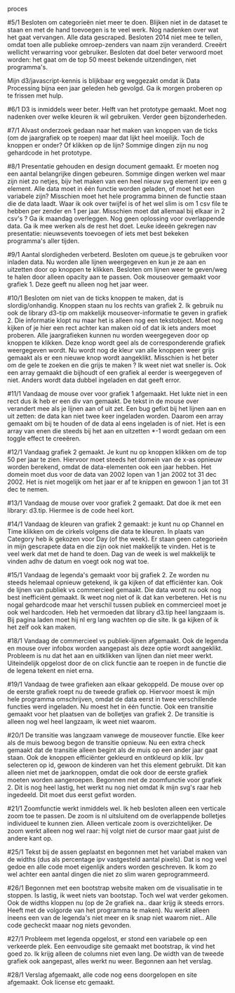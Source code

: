﻿proces 

#5/1 
Besloten om categorieën niet meer te doen. Blijken niet in de dataset te staan en met de hand toevoegen is te veel werk. Nog nadenken over wat het gaat vervangen. 
Alle data gescraped. Besloten 2014 niet mee te tellen, omdat toen alle publieke omroep-zenders van naam zijn veranderd. Creeërt wellicht verwarring voor gebruiker. 
Besloten dat doel beter verwoord moet worden: het gaat om de top 50 meest bekende uitzendingen, niet programma's.

Mijn d3/javascript-kennis is blijkbaar erg weggezakt omdat ik Data Processing bijna een jaar geleden heb gevolgd. Ga ik morgen proberen op te frissen met hulp.

#6/1
D3 is inmiddels weer beter. Helft van het prototype gemaakt. Moet nog nadenken over welke kleuren ik wil gebruiken. Verder geen bijzonderheden. 

#7/1 
Alvast onderzoek gedaan naar het maken van knoppen van de ticks (om de jaargrafiek op te roepen) maar dat lijkt heel moeilijk. Toch de knoppen er onder? Of klikken op de lijn? Sommige dingen zijn nu nog gehardcode in het prototype. 

#8/1
Presentatie gehouden en design document gemaakt. Er moeten nog een aantal belangrijke dingen gebeuren. Sommige dingen werken wel maar zijn niet zo netjes, bijv het maken van een heel nieuw svg element ipv een g element. Alle data moet in één functie worden geladen, of moet het een variabele zijn? Misschien moet het hele programma binnen de functie staan die de data laadt. Waar ik ook over twijfel is of het wel slim is om 1 csv file te hebben per zender en 1 per jaar. Misschien moet dat allemaal bij elkaar in 2 csv's ? Ga ik maandag overleggen. 
Nog geen oplossing voor overlappende data. Ga ik mee werken als de rest het doet. Leuke ideeën gekregen nav presentatie: nieuwsevents toevoegen of iets met best bekeken programma's aller tijden.

#9/1 
Aantal slordigheden verbeterd. Besloten om queue.js te gebruiken voor inladen data. Nu worden alle lijnen weergegeven en kun je ze aan en uitzetten door op knoppen te klikken. Besloten om lijnen weer te geven/weg te halen door alleen opacity aan te passen. Ook mouseover gemaakt voor grafiek 1. Deze geeft nu alleen nog het jaar weer. 

#10/1
Besloten om niet van de ticks knoppen te maken, dat is slordig/onhandig. Knoppen staan nu los rechts van grafiek 2. Ik gebruik nu ook de library d3-tip om makkelijk mouseover-informatie te geven in grafiek 2. Die informatie klopt nu maar het is alleen nog een tekstobject. Moet nog kijken of je hier een rect achter kan maken oid of dat ik iets anders moet proberen.
Alle jaargrafieken kunnen nu worden weergegeven door op knoppen te klikken. Deze knop wordt geel als de corresponderende grafiek weergegeven wordt. 
Nu wordt nog de kleur van alle knoppen weer grijs gemaakt als er een nieuwe knop wordt aangeklikt. Misschien is het beter om de gele te zoeken en die grijs te maken ? Ik weet niet wat sneller is.
Ook een array gemaakt die bijhoudt of een grafiek al eerder is weergegeven of niet. Anders wordt data dubbel ingeladen en dat geeft error. 

#11/1
Vandaag de mouse over voor grafiek 1 afgemaakt. Het lukte niet in een rect dus ik heb er een div van gemaakt. De tekst in de mouse over verandert mee als je lijnen aan of uit zet. 
Een bug gefixt bij het lijnen aan en uit zetten: de data kan niet twee keer ingeladen worden. Daarom een array gemaakt om bij te houden of de data al eens ingeladen is of niet. Het is een array van enen die steeds bij het aan en uitzetten *-1 wordt gedaan om een toggle effect te creeëren. 

#12/1 
Vandaag grafiek 2 gemaakt. Je kunt nu op knoppen klikken om de top 50 per jaar te zien. Hiervoor moet steeds het domein van de x-as opnieuw worden berekend, omdat de data-elementen ook een jaar hebben. Het domein moet dus voor de data van 2002 lopen van 1 jan 2002 tot 31 dec 2002. Het is niet mogelijk om het jaar er af te knippen en gewoon 1 jan tot 31 dec te nemen.  

#13/1
Vandaag de mouse over voor grafiek 2 gemaakt. Dat doe ik met een library: d3.tip. Hiermee is de code heel kort.

#14/1
Vandaag de kleuren van grafiek 2 gemaakt: je kunt nu op Channel en Time klikken om de cirkels volgens die data te kleuren. In plaats van Category heb ik gekozen voor Day (of the week). Er staan geen categorieën in mijn gescrapete data en die zijn ook niet makkelijk te vinden. Het is te veel werk dat met de hand te doen. Dag van de week is wel makkelijk te vinden adhv de datum en voegt ook nog wat toe. 

#15/1
Vandaag de legenda's gemaakt voor bij grafiek 2. Ze worden nu steeds helemaal opnieuw getekend, ik ga kijken of dat efficiënter kan. Ook de lijnen van publiek vs commercieel gemaakt. Die data wordt nu ook nog best inefficiënt gemaakt. Ik weet nog niet of ik dat kan verbeteren. Het is nu nogal gehardcode maar het verschil tussen publiek en commercieel moet je ook wel hardcoden. 
Heb het vermoeden dat library d3.tip heel langzaam is. Bij pagina laden moet hij nl erg lang wachten op die site. Ik ga kijken of ik het zelf ook kan maken.

#18/1
Vandaag de commercieel vs publiek-lijnen afgemaakt. Ook de legenda en mouse over infobox worden aangepast als deze optie wordt aangeklikt. Probleem is nu dat het aan en uitklikken van lijnen dan niet meer werkt. Uiteindelijk opgelost door de on click functie aan te roepen in de functie die de legena tekent en niet erna. 

#19/1
Vandaag de twee grafieken aan elkaar gekoppeld. De mouse over op de eerste grafiek roept nu de tweede grafiek op. Hiervoor moest ik mijn hele programma omschrijven, omdat de data eerst in twee verschillende functies werd ingeladen. Nu moest het in één functie. Ook een transitie gemaakt voor het plaatsen van de bolletjes van grafiek 2. De transitie is alleen nog wel heel langzaam, ik weet niet waarom.

#20/1 
De transitie was langzaam vanwege de mouseover functie. Elke keer als de muis bewoog begon de transitie opnieuw. Nu een extra check gemaakt dat de transitie alleen begint als de muis op een ander jaar gaat staan. Ook de knoppen efficiënter gekleurd en ontkleurd op klik. Ipv selecteren op id, gewoon de kinderen van het this element gebruikt. Dit kan alleen niet met de jaarknoppen, omdat die ook door de eerste grafiek moeten worden aangeroepen.
Begonnen met de zoomfunctie voor grafiek 2. Dit is nog heel lastig, het werkt nu nog niet omdat ik mijn svg's raar heb ingedeeld. Dit moet dus eerst gefixt worden. 

#21/1
Zoomfunctie werkt inmiddels wel. Ik heb besloten alleen een verticale zoom toe te passen. De zoom is nl uitsluitend om de overlappende bolletjes individueel te kunnen zien. Alleen verticale zoom is overzichtelijker. 
De zoom werkt alleen nog wel raar: hij volgt niet de cursor maar gaat juist de andere kant op.

#25/1
Tekst bij de assen geplaatst en begonnen met het variabel maken van de widths (dus als percentage ipv vastgesteld aantal pixels). Dat is nog veel gedoe en alle code moet eigenlijk anders worden geschreven. Ik kom zo wel achter een aantal dingen die niet zo slim waren geprogrammeerd.

#26/1
Begonnen met een bootstrap website maken om de visualisatie in te stoppen. Is lastig, ik weet niets van bootstap. Toch wel wat verder gekomen. Ook de widths kloppen nu (op de 2e grafiek na.. daar krijg ik steeds errors. Heeft met de volgorde van het programma te maken). Nu werkt alleen ineens een van de legenda's niet meer en ik snap niet waarom niet.. Alle code gecheckt maaar nog niets gevonden. 

#27/1 
Probleem met legenda opgelost, er stond een variabele op een verkeerde plek. Een eenvoudige site gemaakt met bootstrap, ik vind het goed zo. Ik krijg alleen de columns niet even lang. De width van de tweede grafiek ook aangepast, alles werkt nu weer. Begonnen aan het verslag.

#28/1
Verslag afgemaakt, alle code nog eens doorgelopen en site afgemaakt. Ook license etc gemaakt. 
